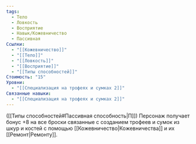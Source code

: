 ```yaml
---
tags:
  - Тело
  - Ловкость
  - Восприятие
  - Навык/Кожевничество
  - Пассивная
Ссылки:
  - "[[Кожевничество]]"
  - "[[Тело]]"
  - "[[Ловкость]]"
  - "[[Восприятие]]"
  - "[[Типы способностей]]"
Стоимость: "15"
Уровни:
  - "[[Специализация на трофеях и сумках 2]]"
Связанные навыки:
  - "[[Специализация на трофеях и сумках 2]]"
---
```

([[Типы способностей#Пассивная способность|П]]) Персонаж получает бонус +8 на все броски связанные с созданием трофеев и сумок из шкур и костей с помощью [[Кожевничество|Кожевничества]] и их [[Ремонт|Ремонту]].